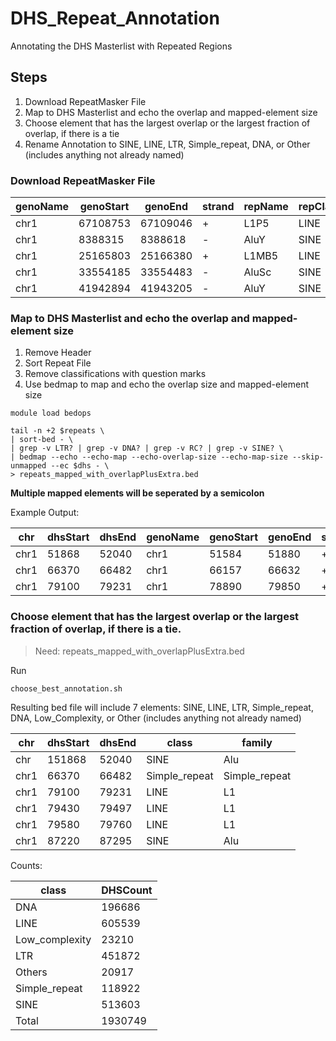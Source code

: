 # DHS_Repeat_Annotation
Annotating the DHS Masterlist with Repeated Regions


## Steps
1. Download RepeatMasker File
2. Map to DHS Masterlist and echo the overlap and mapped-element size
3. Choose element that has the largest overlap or the largest fraction of overlap, if there is a tie
4. Rename Annotation to SINE, LINE, LTR, Simple_repeat, DNA, or Other (includes anything not already named)


### Download RepeatMasker File
| genoName  | genoStart | genoEnd  | strand | repName | repClass  | repFamily |
| ------------- | ------------- | ------------- | ------------- | ------------- | ------------- | ------------- |
| chr1  |	67108753  | 67109046  | + | L1P5  | LINE  | L1  |
| chr1  | 8388315 | 8388618 | - | AluY  | SINE  | Alu |
| chr1  | 25165803  | 25166380  | + | L1MB5 | LINE  | L1  |
| chr1  | 33554185  | 33554483  | - | AluSc | SINE  | Alu |
| chr1  | 41942894  | 41943205  | - | AluY  | SINE  | Alu |


### Map to DHS Masterlist and echo the overlap and mapped-element size

1. Remove Header
2. Sort Repeat File
3. Remove classifications with question marks
4. Use bedmap to map and echo the overlap size and mapped-element size

```
module load bedops
 
tail -n +2 $repeats \  
| sort-bed - \    
| grep -v LTR? | grep -v DNA? | grep -v RC? | grep -v SINE? \ 
| bedmap --echo --echo-map --echo-overlap-size --echo-map-size --skip-unmapped --ec $dhs - \ 
> repeats_mapped_with_overlapPlusExtra.bed
```

**Multiple mapped elements will be seperated by a semicolon**

Example Output:

| chr | dhsStart | dhsEnd | genoName  | genoStart | genoEnd  | strand | repName | repClass  | repFamily | overlapSize | mapSize |
| ------------- | ------------- | ------------- | ------------- | ------------- | ------------- | ------------- | ------------- | ------------- | ------------- | ------------- | ------------- |
| chr1 | 51868 | 52040 | chr1 | 51584 | 51880 | + | AluYj4 | SINE | Alu| 12 | 296 |
| chr1 | 66370 | 66482 | chr1 | 66157 | 66632 |+ |(AT)n | Simple_repeat | Simple_repeat | 112 | 475 |
| chr1 | 79100 | 79231| chr1 | 78890 | 79850 | + | L1PREC2 | LINE | L1 | 131| 960 |





### Choose element that has the largest overlap or the largest fraction of overlap, if there is a tie.

> Need: 
> repeats_mapped_with_overlapPlusExtra.bed

Run
```
choose_best_annotation.sh
```



Resulting bed file will include 7 elements: SINE, LINE, LTR, Simple_repeat, DNA, Low_Complexity, or Other (includes anything not already named)

| chr | dhsStart | dhsEnd | class | family |
| ------------- | ------------- | ------------- | ------------- | ------------- |
| chr | 151868 | 52040 | SINE | Alu |
| chr1 | 66370 | 66482 | Simple_repeat | Simple_repeat |
| chr1 | 79100 | 79231 | LINE | L1 |
| chr1 | 79430 | 79497 | LINE | L1 |
| chr1 | 79580 | 79760 | LINE | L1 |
| chr1 | 87220 | 87295 | SINE | Alu |


Counts:

| class | DHSCount |
| ------------- | ------------- |
| DNA | 196686 |
| LINE | 605539 | 
| Low_complexity | 23210 |
| LTR | 451872 |
| Others | 20917 | 
| Simple_repeat | 118922 | 
| SINE | 513603 | 
| Total |  1930749 |

